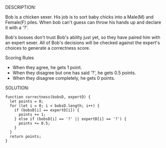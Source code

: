DESCRIPTION:

Bob is a chicken sexer. His job is to sort baby chicks into a Male(M) and Female(F) piles. When bob can't guess can throw his hands up and declare it with a '?'.

Bob's bosses don't trust Bob's ability just yet, so they have paired him with an expert sexer. All of Bob's decisions will be checked against the expert's choices to generate a correctness score.

Scoring Rules
- When they agree, he gets 1 point.
- When they disagree but one has said '?', he gets 0.5 points.
- When they disagree completely, he gets 0 points.

SOLUTION:
```
function correctness(bobsD, expertD) {
  let points = 0;
  for (let i = 0; i < bobsD.length; i++) {
    if (bobsD[i] == expertD[i]) {
      points += 1;
    } else if (bobsD[i] == '?' || expertD[i] == '?') {
      points += 0.5;
    }
  }
  return points;
}
```
